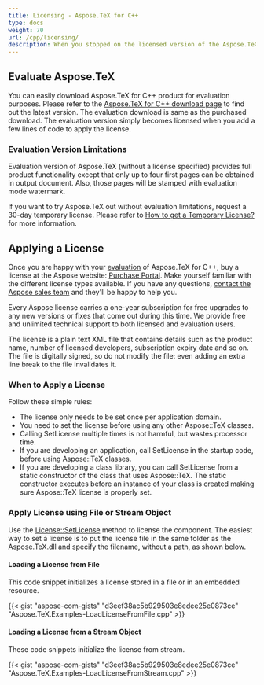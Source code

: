 ```yaml
---
title: Licensing - Aspose.TeX for C++
type: docs
weight: 70
url: /cpp/licensing/
description: When you stopped on the licensed version of the Aspose.TeX API solution for C++ here you find out how to apply the license.
---
```


## **Evaluate Aspose.TeX**
You can easily download Aspose.TeX for C++ product for evaluation purposes. Please refer to the [Aspose.TeX for C++ download page](https://www.nuget.org/packages/Aspose.TeX.Cpp/) to find out the latest version. The evaluation download is same as the purchased download. The evaluation version simply becomes licensed when you add a few lines of code to apply the license.

### **Evaluation Version Limitations**
Evaluation version of Aspose.TeX (without a license specified) provides full product functionality except that only up to four first pages can be obtained in output document. Also, those pages will be stamped with evaluation mode watermark.

If you want to try Aspose.TeX out without evaluation limitations, request a 30-day temporary license. Please refer to [How to get a Temporary License?](https://purchase.aspose.com/temporary-license) for more information.

## **Applying a License**
Once you are happy with your [evaluation]() of Aspose.TeX for C++, buy a license at the Aspose website: [Purchase Portal](http://www.aspose.com/purchase/default.aspx). Make yourself familiar with the different license types available. If you have any questions, [contact the Aspose sales team](http://www.aspose.com/corporate/contact/default.aspx) and they'll be happy to help you.

Every Aspose license carries a one-year subscription for free upgrades to any new versions or fixes that come out during this time. We provide free and unlimited technical support to both licensed and evaluation users.

The license is a plain text XML file that contains details such as the product name, number of licensed developers, subscription expiry date and so on. The file is digitally signed, so do not modify the file: even adding an extra line break to the file invalidates it.
### **When to Apply a License**
Follow these simple rules:

- The license only needs to be set once per application domain.
- You need to set the license before using any other Aspose::TeX classes.
- Calling SetLicense multiple times is not harmful, but wastes processor time.
- If you are developing an application, call SetLicense in the startup code, before using Aspose::TeX classes.
- If you are developing a class library, you can call SetLicense from a static constructor of the class that uses Aspose::TeX. The static constructor executes before an instance of your class is created making sure Aspose::TeX license is properly set.
### **Apply License using File or Stream Object**
Use the [License::SetLicense](https://reference.aspose.com/tex/cpp/aspose.tex/license/) method to license the component. The easiest way to set a license is to put the license file in the same folder as the Aspose.TeX.dll and specify the filename, without a path, as shown below.
#### **Loading a License from File**
This code snippet initializes a license stored in a file or in an embedded resource.

{{< gist "aspose-com-gists" "d3eef38ac5b929503e8edee25e0873ce" "Aspose.TeX.Examples-LoadLicenseFromFile.cpp" >}}
#### **Loading a License from a Stream Object**
These code snippets initialize the license from stream.

{{< gist "aspose-com-gists" "d3eef38ac5b929503e8edee25e0873ce" "Aspose.TeX.Examples-LoadLicenseFromStream.cpp" >}}
